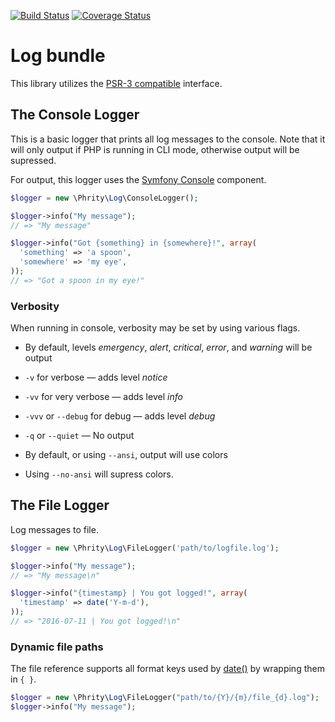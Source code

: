 [![Build Status](https://travis-ci.org/sirn-se/phrity-log-bundle.svg?branch=master)](https://travis-ci.org/sirn-se/phrity-log-bundle)
[![Coverage Status](https://coveralls.io/repos/github/sirn-se/phrity-log-bundle/badge.svg?branch=master)](https://coveralls.io/github/sirn-se/phrity-log-bundle?branch=master)

# Log bundle

This library utilizes the [PSR-3 compatible](https://github.com/php-fig/log) interface.


## The Console Logger

This is a basic logger that prints all log messages to the console.
Note that it will only output if PHP is running in CLI mode, otherwise output will be supressed.

For output, this logger uses the
[Symfony Console](http://symfony.com/doc/current/components/console/introduction.html) component.

```php
$logger = new \Phrity\Log\ConsoleLogger();

$logger->info("My message");
// => "My message"

$logger->info("Got {something} in {somewhere}!", array(
  'something' => 'a spoon',
  'somewhere' => 'my eye',
));
// => "Got a spoon in my eye!"
```

### Verbosity

When running in console, verbosity may be set by using various flags.

  * By default, levels _emergency_, _alert_, _critical_, _error_, and _warning_ will be output
  * `-v` for verbose — adds level _notice_
  * `-vv` for very verbose — adds level _info_
  * `-vvv` or `--debug` for debug — adds level _debug_
  * `-q` or `--quiet` — No output

  * By default, or using `--ansi`, output will use colors
  * Using `--no-ansi` will supress colors.

## The File Logger

Log messages to file.

```php
$logger = new \Phrity\Log\FileLogger('path/to/logfile.log');

$logger->info("My message");
// => "My message\n"

$logger->info("{timestamp} | You got logged!", array(
  'timestamp' => date('Y-m-d'),
));
// => "2016-07-11 | You got logged!\n"
```

### Dynamic file paths

The file reference supports all format keys used by
[date()](http://php.net/manual/en/function.date.php) by wrapping them in ```{ }```.

```php
$logger = new \Phrity\Log\FileLogger("path/to/{Y}/{m}/file_{d}.log");
$logger->info("My message");
```
